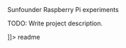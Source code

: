 <snippet>
  <content><![CDATA[
# ${1:Project Name}

# Sunfounder Raspberry Pi experiments

TODO: Write project description.

]]></content>
  <tabTrigger>readme</tabTrigger>
</snippet>
